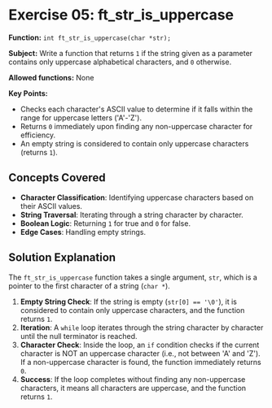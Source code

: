 # Exercise 05: ft_str_is_uppercase

**Function:** `int ft_str_is_uppercase(char *str);`

**Subject:** Write a function that returns `1` if the string given as a parameter contains only uppercase alphabetical characters, and `0` otherwise.

**Allowed functions:** None

**Key Points:**
-   Checks each character's ASCII value to determine if it falls within the range for uppercase letters ('A'-'Z').
-   Returns `0` immediately upon finding any non-uppercase character for efficiency.
-   An empty string is considered to contain only uppercase characters (returns `1`).

## Concepts Covered

-   **Character Classification**: Identifying uppercase characters based on their ASCII values.
-   **String Traversal**: Iterating through a string character by character.
-   **Boolean Logic**: Returning `1` for true and `0` for false.
-   **Edge Cases**: Handling empty strings.

## Solution Explanation

The `ft_str_is_uppercase` function takes a single argument, `str`, which is a pointer to the first character of a string (`char *`).

1.  **Empty String Check**: If the string is empty (`str[0] == '\0'`), it is considered to contain only uppercase characters, and the function returns `1`.
2.  **Iteration**: A `while` loop iterates through the string character by character until the null terminator is reached.
3.  **Character Check**: Inside the loop, an `if` condition checks if the current character is NOT an uppercase character (i.e., not between 'A' and 'Z'). If a non-uppercase character is found, the function immediately returns `0`.
4.  **Success**: If the loop completes without finding any non-uppercase characters, it means all characters are uppercase, and the function returns `1`.